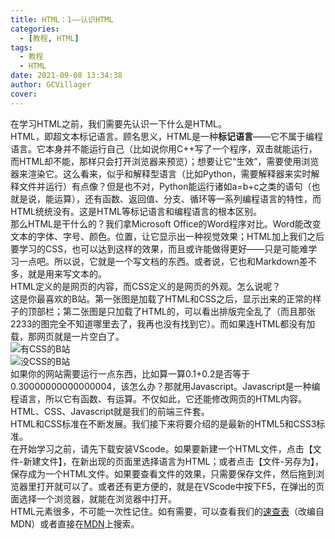 ```yaml
---
title: HTML：1——认识HTML
categories:
  - [教程, HTML]
tags:
  - 教程
  - HTML
date: 2021-09-08 13:34:38
author: GCVillager
cover:
---
```


在学习HTML之前，我们需要先认识一下什么是HTML。  
HTML，即超文本标记语言。顾名思义，HTML是一种**标记语言**——它不属于编程语言。它本身并不能运行自己（比如说你用C++写了一个程序，双击就能运行，而HTML却不能，那样只会打开浏览器来预览）；想要让它“生效”，需要使用浏览器来渲染它。这么看来，似乎和解释型语言（比如Python，需要解释器来实时解释文件并运行）有点像？但是也不对，Python能运行诸如a=b+c之类的语句（也就是说，能运算），还有函数、返回值、分支、循环等一系列编程语言的特性，而HTML统统没有。这是HTML等标记语言和编程语言的根本区别。  
那么HTML是干什么的？我们拿Microsoft Office的Word程序对比。Word能改变文本的字体、字号、颜色。位置，让它显示出一种视觉效果；HTML加上我们之后要学习的CSS，也可以达到这样的效果，而且或许能做得更好——只是可能难学习一点吧。所以说，它就是一个写文档的东西。或者说，它也和Markdown差不多，就是用来写文本的。  
HTML定义的是网页的内容，而CSS定义的是网页的外观。怎么说呢？  
这是你最喜欢的B站。第一张图是加载了HTML和CSS之后，显示出来的正常的样子的顶部栏；第二张图是只加载了HTML的，可以看出排版完全乱了（而且那张2233的图完全不知道哪里去了，我再也没有找到它）。而如果连HTML都没有加载，那网页就是一片空白了。  
![有CSS的B站](./bili-with-css.png)  
![没CSS的B站](./bili-without-css.png)  
如果你的网站需要运行一点东西，比如算一算0.1+0.2是否等于0.30000000000000004，该怎么办？那就用Javascript。Javascript是一种编程语言，所以它有函数、有运算。不仅如此，它还能修改网页的HTML内容。HTML、CSS、Javascript就是我们的前端三件套。  
HTML和CSS标准在不断发展。我们接下来将要介绍的是最新的HTML5和CSS3标准。  
在开始学习之前，请先下载安装VScode。如果要新建一个HTML文件，点击【文件-新建文件】，在新出现的页面里选择语言为HTML；或者点击【文件-另存为】，保存成为一个HTML文件。如果要查看文件的效果，只需要保存文件，然后拖到浏览器里打开就可以了。或者还有更方便的，就是在VScode中按下F5，在弹出的页面选择一个浏览器，就能在浏览器中打开。  
HTML元素很多，不可能一次性记住。如有需要，可以查看我们的[速查表](https://yjzxclub.github.io/3cef15e95027/)（改编自MDN）或者直接在[MDN](https://developer.mozilla.org/zh-CN/docs/Learn)上搜索。  
